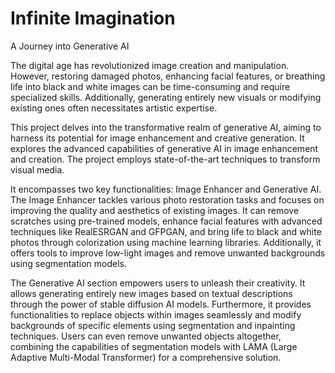 # Infinite Imagination
A Journey into Generative AI

The digital age has revolutionized image creation and manipulation. However, restoring damaged photos, enhancing facial features, or breathing life into black and white images can be time-consuming and require specialized skills. Additionally, generating entirely new visuals or modifying existing ones often necessitates artistic expertise.

This project delves into the transformative realm of generative AI, aiming to harness its potential for image enhancement and creative generation.
It explores the advanced capabilities of generative AI in image enhancement and creation. The project employs state-of-the-art techniques to transform visual media. 

It encompasses two key functionalities: Image Enhancer and Generative AI. The Image Enhancer tackles various photo restoration tasks and focuses on improving the quality and aesthetics of existing images. It can remove scratches using pre-trained models, enhance facial features with advanced techniques like RealESRGAN and GFPGAN, and bring life to black and white photos through colorization using machine learning libraries. Additionally, it offers tools to improve low-light images and remove unwanted backgrounds using segmentation models. 

The Generative AI section empowers users to unleash their creativity. It allows generating entirely new images based on textual descriptions through the power of stable diffusion AI models. Furthermore, it provides functionalities to replace objects within images seamlessly and modify backgrounds of specific elements using segmentation and inpainting techniques. Users can even remove unwanted objects altogether, combining the capabilities of segmentation models with LAMA (Large Adaptive Multi-Modal Transformer) for a comprehensive solution.

